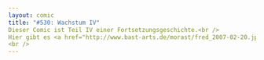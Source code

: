 ```yaml
---
layout: comic
title: "#530: Wachstum IV"
Dieser Comic ist Teil IV einer Fortsetzungsgeschichte.<br />
Hier gibt es <a href="http://www.bast-arts.de/morast/fred_2007-02-20.jpg">Teil I</a>, <a href="http://www.bast-arts.de/morast/fred_2007-03-01.jpg">Teil II</a>  und <a href="http://www.bast-arts.de/morast/fred_2007-03-02.jpg">Teil III</a>.<br />
<br />
---
```

